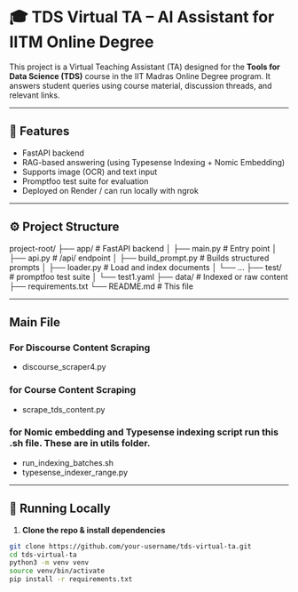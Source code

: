 
# 🎓 TDS Virtual TA – AI Assistant for IITM Online Degree

This project is a Virtual Teaching Assistant (TA) designed for the **Tools for Data Science (TDS)** course in the IIT Madras Online Degree program. It answers student queries using course material, discussion threads, and relevant links.

---

## 📌 Features

- FastAPI backend
- RAG-based answering (using Typesense Indexing + Nomic Embedding)
- Supports image (OCR) and text input
- Promptfoo test suite for evaluation
- Deployed on Render / can run locally with ngrok

---

## ⚙️ Project Structure
project-root/
├── app/ # FastAPI backend
│ ├── main.py # Entry point
│ ├── api.py # /api/ endpoint
│ ├── build_prompt.py # Builds structured prompts
│ ├── loader.py # Load and index documents
│ └── ...
├── test/ # promptfoo test suite
│ └── test1.yaml
├── data/ # Indexed or raw content
├── requirements.txt
└── README.md # This file


---

## Main File
### For Discourse Content Scraping
- discourse_scraper4.py

### for Course Content Scraping
- scrape_tds_content.py

### for Nomic embedding and Typesense indexing script run this .sh file. These are in utils folder.
- run_indexing_batches.sh
- typesense_indexer_range.py

---

## 🚀 Running Locally

1. **Clone the repo & install dependencies**

```bash
git clone https://github.com/your-username/tds-virtual-ta.git
cd tds-virtual-ta
python3 -m venv venv
source venv/bin/activate
pip install -r requirements.txt

